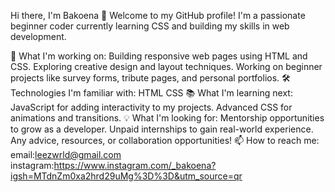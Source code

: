 Hi there, I'm Bakoena 👋 Welcome to my GitHub profile! I'm a passionate beginner coder currently learning CSS and building my skills in web development.

🌱 What I'm working on: Building responsive web pages using HTML and CSS. Exploring creative design and layout techniques. Working on beginner projects like survey forms, tribute pages, and personal portfolios. 🛠️ Technologies I'm familiar with: HTML CSS 📚 What I'm learning next: JavaScript for adding interactivity to my projects. Advanced CSS for animations and transitions. 💡 What I'm looking for: Mentorship opportunities to grow as a developer. Unpaid internships to gain real-world experience. Any advice, resources, or collaboration opportunities! 📫 How to reach me: email:leezwrld@gmail.com instagram:https://www.instagram.com/_bakoena?igsh=MTdnZm0xa2hrd29uMg%3D%3D&utm_source=qr
